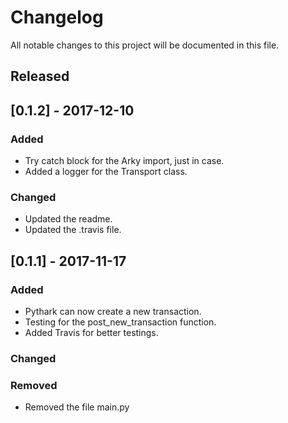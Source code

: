 # Changelog
All notable changes to this project will be documented in this file.

## Released

## [0.1.2] - 2017-12-10
### Added
- Try catch block for the Arky import, just in case.
- Added a logger for the Transport class.

### Changed
- Updated the readme.
- Updated the .travis file.

## [0.1.1] - 2017-11-17

### Added
- Pythark can now create a new transaction.
- Testing for the post_new_transaction function.
- Added Travis for better testings.

### Changed


### Removed
- Removed the file main.py
